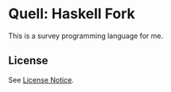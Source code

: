 # Quell: Haskell Fork

This is a survey programming language for me.

## License

See [License Notice](LICENSE.md).
